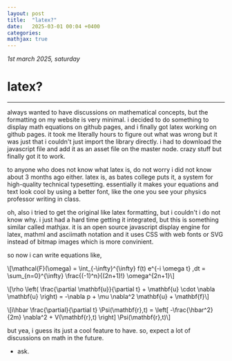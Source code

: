 ```yaml
---
layout: post
title:  "latex?"
date:   2025-03-01 00:04 +0400
categories:
mathjax: true
---
```


_1st march 2025, saturday_

# latex?
---

always wanted to have discussions on mathematical concepts, but the formatting on my website is very minimal. i decided to do something to display math equations on github pages, and i finally got latex working on github pages. it took me literally hours to figure out what was wrong but it was just that i couldn't just import the library directly. i had to download the javascript file and add it as an asset file on the master node. crazy stuff but finally got it to work.

to anyone who does not know what latex is, do not worry i did not know about 3 months ago either. latex is, as bates college puts it, a system for high-quality technical typesetting. essentially it makes your equations and text look cool by using a better font, like the one you see your physics professor writing in class.

oh, also i tried to get the original like latex formatting, but i couldn't i do not know why. i just had a hard time getting it integrated, but this is something similar called mathjax. it is an open source javascript display engine for latex, mathml and asciimath notation and it uses CSS with web fonts or SVG instead of bitmap images which is more convinient.

so now i can write equations like,

\\[\mathcal{F}(\omega) = \int_{-\infty}^{\infty} f(t) e^{-i \omega t} \,dt = \sum_{n=0}^{\infty} \frac{(-1)^n}{(2n+1)!} \omega^{2n+1}\\]

\\[\rho \left( \frac{\partial \mathbf{u}}{\partial t} + \mathbf{u} \cdot \nabla \mathbf{u} \right) = -\nabla p + \mu \nabla^2 \mathbf{u} + \mathbf{f}\\]

\\[i\hbar \frac{\partial}{\partial t} \Psi(\mathbf{r},t) = \left[ -\frac{\hbar^2}{2m} \nabla^2 + V(\mathbf{r},t) \right] \Psi(\mathbf{r},t)\\]

but yea, i guess its just a cool feature to have. so, expect a lot of discussions on math in the future.

- ask.
